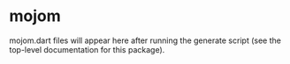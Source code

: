 mojom
====

mojom.dart files will appear here after running the generate script (see the
top-level documentation for this package).
